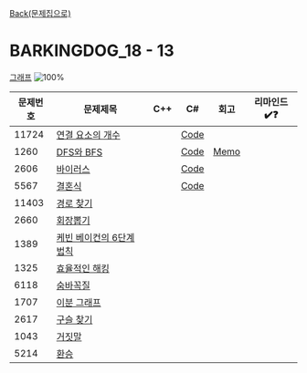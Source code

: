 [Back(문제집으로)](/Workbook/README.md)

# BARKINGDOG_18 - 13

[그래프](https://github.com/encrypted-def/basic-algo-lecture/blob/master/workbook/0x18.md)
![100%](https://progress-bar.xyz/4/?scale=13&title=progress&width=500&color=babaca&suffix=/13)

| 문제번호 | 문제제목                                        | C++ | C#  | 회고 | 리마인드✔️❓ |
| -------- | ----------------------------------------------- | --- | --- | ---- | ------------ |
| 11724    | [연결 요소의 개수](https://boj.kr/11724)        |     | [Code](../Baekjoon/Silver/11724.cs) |      |              |
| 1260     | [DFS와 BFS](https://boj.kr/1260)                |     | [Code](../Baekjoon/Silver/1260.cs) | [Memo](../Baekjoon/Silver/1260.md) |              |
| 2606     | [바이러스](https://boj.kr/2606)                 |     | [Code](../Baekjoon/Silver/2606.cs) |      |              |
| 5567     | [결혼식](https://boj.kr/5567)                   |     | [Code](../Baekjoon/Silver/5567.cs) |      |              |
| 11403    | [경로 찾기](https://boj.kr/11403)               |     |     |      |              |
| 2660     | [회장뽑기](https://boj.kr/2660)                 |     |     |      |              |
| 1389     | [케빈 베이컨의 6단계 법칙](https://boj.kr/1389) |     |     |      |              |
| 1325     | [효율적인 해킹](https://boj.kr/1325)            |     |     |      |              |
| 6118     | [숨바꼭질](https://boj.kr/6118)                 |     |     |      |              |
| 1707     | [이분 그래프](https://boj.kr/1707)              |     |     |      |              |
| 2617     | [구슬 찾기](https://boj.kr/2617)                |     |     |      |              |
| 1043     | [거짓말](https://boj.kr/1043)                   |     |     |      |              |
| 5214     | [환승](https://boj.kr/5214)                     |     |     |      |              |
